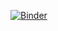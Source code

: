 [![Binder](https://mybinder.org/badge_logo.svg)](https://mybinder.org/v2/gh/fatihuluisik/moderndynamics/HEAD?urlpath=%2Fdoc%2Ftree%2Fsynchronization.ipynb)

